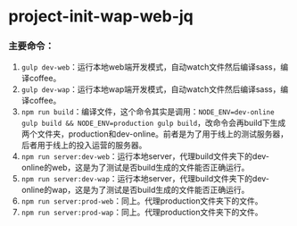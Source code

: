 project-init-wap-web-jq
=====================================


### 主要命令：

1. `gulp dev-web`：运行本地web端开发模式，自动watch文件然后编译sass，编译coffee。
2. `gulp dev-wap`：运行本地wap端开发模式，自动watch文件然后编译sass，编译coffee。
3. `npm run build`：编译文件，这个命令其实是调用：`NODE_ENV=dev-online gulp build && NODE_ENV=production gulp build`，改命令会再build下生成两个文件夹，production和dev-online。前者是为了用于线上的测试服务器，后者用于线上的投入运营的服务器。
4. `npm run server:dev-web`：运行本地server，代理build文件夹下的dev-online的web，这是为了测试是否build生成的文件能否正确运行。
4. `npm run server:dev-wap`：运行本地server，代理build文件夹下的dev-online的wap，这是为了测试是否build生成的文件能否正确运行。
5. `npm run server:prod-web`：同上。代理production文件夹下的文件。
5. `npm run server:prod-wap`：同上。代理production文件夹下的文件。